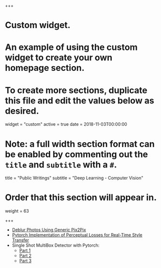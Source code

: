 +++
# Custom widget.
# An example of using the custom widget to create your own homepage section.
# To create more sections, duplicate this file and edit the values below as desired.
widget = "custom"
active = true
date = 2018-11-03T00:00:00

# Note: a full width section format can be enabled by commenting out the `title` and `subtitle` with a `#`.
title = "Public Writings"
subtitle = "Deep Learning - Computer Vision"

# Order that this section will appear in.
weight = 63

+++

* [Deblur Photos Using Generic Pix2Pix](https://medium.com/machine-learning-world/deblur-photos-using-generic-pix2pix-6f8774f9701e)
* [Pytorch Implementation of Perceptual Losses for Real-Time Style Transfer](https://towardsdatascience.com/pytorch-implementation-of-perceptual-losses-for-real-time-style-transfer-8d608e2e9902)
* Single Shot MultiBox Detector with Pytorch:
  * [Part 1](https://towardsdatascience.com/learning-note-single-shot-multibox-detector-with-pytorch-part-1-38185e84bd79)
  * [Part 2](https://towardsdatascience.com/learning-note-single-shot-multibox-detector-with-pytorch-part-2-dd96bdf4f434)
  * [Part 3](https://towardsdatascience.com/learning-note-single-shot-multibox-detector-with-pytorch-part-3-f0711caa65ad)
